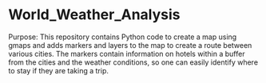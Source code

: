 # World_Weather_Analysis

Purpose: This repository contains Python code to create a map using gmaps and adds markers and layers to the map to create a route between various cities.  The markers contain information on hotels within a buffer from the cities and the weather conditions, so one can easily identify where to stay if they are taking a trip. 
